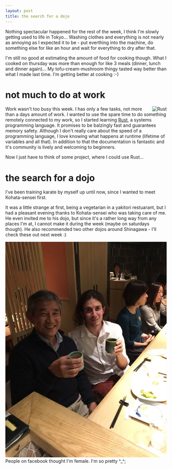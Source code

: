 ```yaml
---
layout: post
title: the search for a dojo
---
```


Nothing spectacular happened for the rest of the week, I think I'm slowly getting used to life in Tokyo...
Washing clothes and everything is not nearly as annoying as I expected it to be - put everthing into the machine, do something else for like an hour and wait for everything to dry after that.

I'm still no good at estimating the amount of food for cooking though. What I cooked on thursday was more than enough for like 3 meals (dinner, lunch and dinner again)... My tofu-cream-mushroom thingy tasted way better than what I made last time. I'm getting better at cooking :-) 


# not much to do at work
<img align="right" src="https://www.rust-lang.org/logos/rust-logo-blk.svg" alt="Rust" />
Work wasn't too busy this week. I has only a few tasks, not more than a days amount of work. I wanted to use the spare time to do something remotely connected to my work, so I started learning <a href="https://www.rust-lang.org/en-US/" target="_blank">Rust</a>, a systems programming language. It promises to be balzingly fast and guarantees memory safety. Although I don't really care about the speed of a programming language, I love knowing what happens at runtime (lifetime of variables and all that). In addition to that the documentation is fantastic and it's community is lively and welcoming to beginners.


Now I just have to think of some project, where I could use Rust...


# the search for a dojo

I've been training karate by myself up until now, since I wanted to meet Kohata-sensei first.

It was a little strange at first, being a vegetarian in a yakitori restuarant, but I had a pleasant evening thanks to Kohata-sensei who was taking care of me. 
He even invited me to his dojo, but since it's a rather long way from any places I'm at, I cannot make it during the week (maybe on saturdays though). He also recommended two other dojos around Shinagawa - I'll check these out next week :)

<img src="/assets/IMG-20161014.jpg" alt="dinner with Kohata sensei" />
People on facebook thought I'm female. I'm so pretty ^_^;

